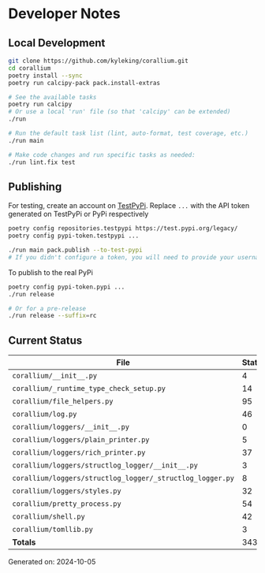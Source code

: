 # Developer Notes

## Local Development

```sh
git clone https://github.com/kyleking/corallium.git
cd corallium
poetry install --sync
poetry run calcipy-pack pack.install-extras

# See the available tasks
poetry run calcipy
# Or use a local 'run' file (so that 'calcipy' can be extended)
./run

# Run the default task list (lint, auto-format, test coverage, etc.)
./run main

# Make code changes and run specific tasks as needed:
./run lint.fix test
```

## Publishing

For testing, create an account on [TestPyPi](https://test.pypi.org/legacy/). Replace `...` with the API token generated on TestPyPi or PyPi respectively

```sh
poetry config repositories.testpypi https://test.pypi.org/legacy/
poetry config pypi-token.testpypi ...

./run main pack.publish --to-test-pypi
# If you didn't configure a token, you will need to provide your username and password to publish
```

To publish to the real PyPi

```sh
poetry config pypi-token.pypi ...
./run release

# Or for a pre-release
./run release --suffix=rc
```

## Current Status

<!-- {cts} COVERAGE -->
| File                                                      | Statements | Missing | Excluded | Coverage |
|-----------------------------------------------------------|------------|---------|----------|----------|
| `corallium/__init__.py`                                   | 4          | 0       | 0        | 100.0%   |
| `corallium/_runtime_type_check_setup.py`                  | 14         | 0       | 33       | 100.0%   |
| `corallium/file_helpers.py`                               | 95         | 40      | 11       | 53.6%    |
| `corallium/log.py`                                        | 46         | 1       | 0        | 94.2%    |
| `corallium/loggers/__init__.py`                           | 0          | 0       | 0        | 100.0%   |
| `corallium/loggers/plain_printer.py`                      | 5          | 0       | 0        | 100.0%   |
| `corallium/loggers/rich_printer.py`                       | 37         | 9       | 0        | 70.6%    |
| `corallium/loggers/structlog_logger/__init__.py`          | 3          | 0       | 3        | 100.0%   |
| `corallium/loggers/structlog_logger/_structlog_logger.py` | 8          | 0       | 0        | 100.0%   |
| `corallium/loggers/styles.py`                             | 32         | 4       | 0        | 80.0%    |
| `corallium/pretty_process.py`                             | 54         | 54      | 0        | 0.0%     |
| `corallium/shell.py`                                      | 42         | 3       | 0        | 91.1%    |
| `corallium/tomllib.py`                                    | 3          | 0       | 2        | 100.0%   |
| **Totals**                                                | 343        | 111     | 49       | 63.3%    |

Generated on: 2024-10-05
<!-- {cte} -->
